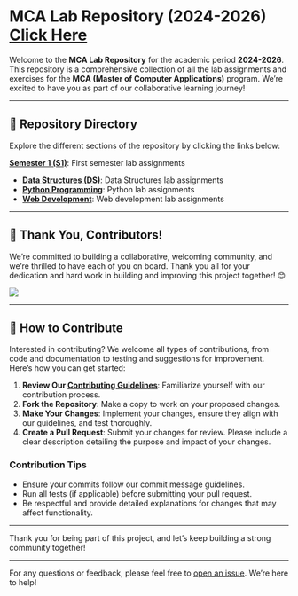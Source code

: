 # MCA Lab Repository (2024-2026) [Click Here](https://cetmca26.github.io/MCA-Laboratory/)

Welcome to the **MCA Lab Repository** for the academic period **2024-2026**. This repository is a comprehensive collection of all the lab assignments and exercises for the **MCA (Master of Computer Applications)** program. We’re excited to have you as part of our collaborative learning journey!

---

## 📂 Repository Directory

Explore the different sections of the repository by clicking the links below:

 **[Semester 1 (S1)](https://github.com/deep-kH/MCA/tree/main/S1)**: First semester lab assignments 
- **[Data Structures (DS)](https://github.com/cetmca26/MCA-Laboratory/tree/main/S1/DS/Readme.md)**: Data Structures lab assignments
- **[Python Programming](https://github.com/cetmca26/MCA-Laboratory/tree/main/S1/PYTHON/Readme.md)**: Python lab assignments
- **[Web Development](https://github.com/cetmca26/MCA-Laboratory/tree/main/S1/WEB/Readme.md)**: Web development lab assignments

---

## 👥 Thank You, Contributors!

We’re committed to building a collaborative, welcoming community, and we’re thrilled to have each of you on board. Thank you all for your dedication and hard work in building and improving this project together! 😊

<a href="https://github.com/cetmca26/MCA-Laboratory/graphs/contributors">
  <img src="https://contrib.rocks/image?repo=cetmca26/MCA-Laboratory" />
</a>

---

## 🌟 How to Contribute

Interested in contributing? We welcome all types of contributions, from code and documentation to testing and suggestions for improvement. Here’s how you can get started:

1. **Review Our [Contributing Guidelines](CONTRIBUTING.md)**: Familiarize yourself with our contribution process.
2. **Fork the Repository**: Make a copy to work on your proposed changes.
3. **Make Your Changes**: Implement your changes, ensure they align with our guidelines, and test thoroughly.
4. **Create a Pull Request**: Submit your changes for review. Please include a clear description detailing the purpose and impact of your changes.

### Contribution Tips
- Ensure your commits follow our commit message guidelines.
- Run all tests (if applicable) before submitting your pull request.
- Be respectful and provide detailed explanations for changes that may affect functionality.

---

Thank you for being part of this project, and let’s keep building a strong community together!

---

For any questions or feedback, please feel free to [open an issue](https://github.com/CET-MCA-26/MCA-Laboratory/issues). We’re here to help!
